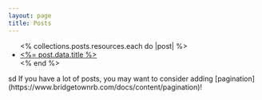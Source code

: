 ```yaml
---
layout: page
title: Posts
---
```


<ul>
  <% collections.posts.resources.each do |post| %>
    <li>
      <a href="<%= post.relative_url %>"><%= post.data.title %></a>
    </li>
  <% end %>
</ul>
sd
If you have a lot of posts, you may want to consider adding [pagination](https://www.bridgetownrb.com/docs/content/pagination)!
